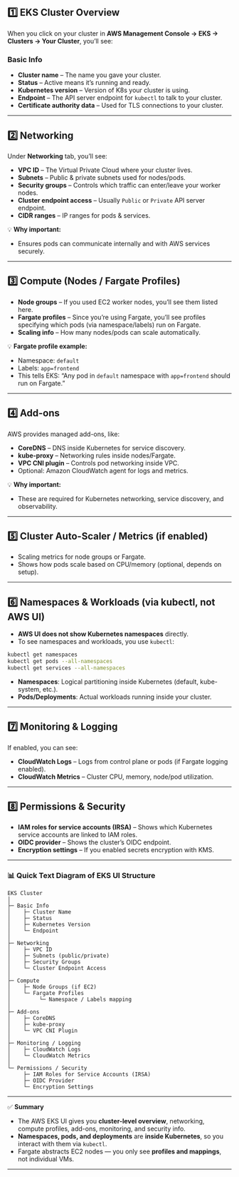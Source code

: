 
## 1️⃣ EKS Cluster Overview

When you click on your cluster in **AWS Management Console → EKS → Clusters → Your Cluster**, you’ll see:

### **Basic Info**

* **Cluster name** – The name you gave your cluster.
* **Status** – Active means it’s running and ready.
* **Kubernetes version** – Version of K8s your cluster is using.
* **Endpoint** – The API server endpoint for `kubectl` to talk to your cluster.
* **Certificate authority data** – Used for TLS connections to your cluster.

---

## 2️⃣ Networking

Under **Networking** tab, you’ll see:

* **VPC ID** – The Virtual Private Cloud where your cluster lives.
* **Subnets** – Public & private subnets used for nodes/pods.
* **Security groups** – Controls which traffic can enter/leave your worker nodes.
* **Cluster endpoint access** – Usually `Public` or `Private` API server endpoint.
* **CIDR ranges** – IP ranges for pods & services.

💡 **Why important:**

* Ensures pods can communicate internally and with AWS services securely.

---

## 3️⃣ Compute (Nodes / Fargate Profiles)

* **Node groups** – If you used EC2 worker nodes, you’ll see them listed here.
* **Fargate profiles** – Since you’re using Fargate, you’ll see profiles specifying which pods (via namespace/labels) run on Fargate.
* **Scaling info** – How many nodes/pods can scale automatically.

💡 **Fargate profile example:**

* Namespace: `default`
* Labels: `app=frontend`
* This tells EKS: “Any pod in `default` namespace with `app=frontend` should run on Fargate.”

---

## 4️⃣ Add-ons

AWS provides managed add-ons, like:

* **CoreDNS** – DNS inside Kubernetes for service discovery.
* **kube-proxy** – Networking rules inside nodes/Fargate.
* **VPC CNI plugin** – Controls pod networking inside VPC.
* Optional: Amazon CloudWatch agent for logs and metrics.

💡 **Why important:**

* These are required for Kubernetes networking, service discovery, and observability.

---

## 5️⃣ Cluster Auto-Scaler / Metrics (if enabled)

* Scaling metrics for node groups or Fargate.
* Shows how pods scale based on CPU/memory (optional, depends on setup).

---

## 6️⃣ Namespaces & Workloads (via kubectl, not AWS UI)

* **AWS UI does not show Kubernetes namespaces** directly.
* To see namespaces and workloads, you use `kubectl`:

```bash
kubectl get namespaces
kubectl get pods --all-namespaces
kubectl get services --all-namespaces
```

* **Namespaces**: Logical partitioning inside Kubernetes (default, kube-system, etc.).
* **Pods/Deployments**: Actual workloads running inside your cluster.

---

## 7️⃣ Monitoring & Logging

If enabled, you can see:

* **CloudWatch Logs** – Logs from control plane or pods (if Fargate logging enabled).
* **CloudWatch Metrics** – Cluster CPU, memory, node/pod utilization.

---

## 8️⃣ Permissions & Security

* **IAM roles for service accounts (IRSA)** – Shows which Kubernetes service accounts are linked to IAM roles.
* **OIDC provider** – Shows the cluster’s OIDC endpoint.
* **Encryption settings** – If you enabled secrets encryption with KMS.

---

### 📊 Quick Text Diagram of EKS UI Structure

```
EKS Cluster
│
├─ Basic Info
│    ├─ Cluster Name
│    ├─ Status
│    ├─ Kubernetes Version
│    └─ Endpoint
│
├─ Networking
│    ├─ VPC ID
│    ├─ Subnets (public/private)
│    ├─ Security Groups
│    └─ Cluster Endpoint Access
│
├─ Compute
│    ├─ Node Groups (if EC2)
│    └─ Fargate Profiles
│         └─ Namespace / Labels mapping
│
├─ Add-ons
│    ├─ CoreDNS
│    ├─ kube-proxy
│    └─ VPC CNI Plugin
│
├─ Monitoring / Logging
│    ├─ CloudWatch Logs
│    └─ CloudWatch Metrics
│
└─ Permissions / Security
     ├─ IAM Roles for Service Accounts (IRSA)
     ├─ OIDC Provider
     └─ Encryption Settings
```

---

✅ **Summary**

* The AWS EKS UI gives you **cluster-level overview**, networking, compute profiles, add-ons, monitoring, and security info.
* **Namespaces, pods, and deployments** are **inside Kubernetes**, so you interact with them via `kubectl`.
* Fargate abstracts EC2 nodes — you only see **profiles and mappings**, not individual VMs.

---

